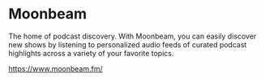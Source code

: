 # Moonbeam
The home of podcast discovery. With Moonbeam, you can easily discover new shows by listening to personalized audio feeds of curated podcast highlights across a variety of your favorite topics.

https://www.moonbeam.fm/
